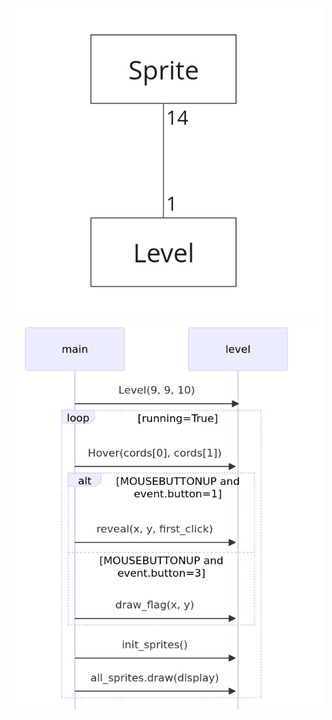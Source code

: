 ![Model](https://github.com/mizhonka/ot-harjoitustyo/blob/main/dokumentaatio/luokkaavio.png)
![Model](https://github.com/mizhonka/ot-harjoitustyo/blob/main/dokumentaatio/sekvenssi.png)
